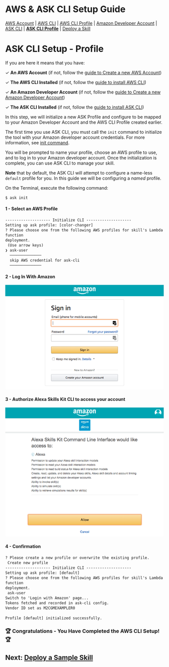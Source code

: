 # AWS & ASK CLI Setup Guide
[AWS Account](new-aws-account.md) | [AWS CLI](aws-cli-setup-intro.md) | [AWS CLI Profile](aws-cli-setup-profile.md) | [Amazon Developer Account](dev-portal-intro.md) | [ASK CLI](ask-cli-setup-intro.md) | **[ASK CLI Profile](ask-cli-setup-profile.md)** | [Deploy a Skill](deploy-sample-skill.md)



# ASK CLI Setup - Profile

If you are here it means that you have:

✓ **An AWS Account** (if not, follow the [guide to Create a new AWS Account](new-aws-account.md))

✓ **The AWS CLI Installed** (if not, follow the [guide to install AWS CLI](aws-cli-setup-install.md))

✓ **An Amazon Developer Account** (if not, follow the [guide to Create a new Amazon Developer Account](new-dev-portal-account.md))

✓ **The ASK CLI Installed** (if not, follow the [guide to install ASK CLI](ask-cli-setup-install.md))



In this step, we will initialize a new ASK Profile and configure to be mapped to your Amazon Developer Account and the AWS CLI Profile created earlier.



The first time you use ASK CLI, you must call the `init` command to initialize the tool with your Amazon developer account credentials. For more information, see [init command](https://developer.amazon.com/docs/smapi/ask-cli-command-reference.html#init-command).

You will be prompted to name your profile, choose an AWS profile to use, and to log in to your Amazon developer account. Once the initialization is complete, you can use ASK CLI to manage your skill.



**Note** that by default, the ASK CLI will attempt to configure a name-less `default` profile for you. In this guide we will be configuring a *named* profile.



On the Terminal, execute the following command:

```
$ ask init
```



#### 1 - Select an AWS Profile 

```
-------------------- Initialize CLI --------------------
Setting up ask profile: [color-changer]
? Please choose one from the following AWS profiles for skill's Lambda function
deployment.
 (Use arrow keys)
❯ ask-user
  ──────────────
  skip AWS credential for ask-cli
  ──────────────
```



#### 2 - Log In With Amazon

![](ask-cli-lwa-part1.png)

#### 3 - Authorize Alexa Skills Kit CLI to access your account

![](ask-cli-lwa-part2.png)

#### 4 - Confirmation

```
? Please create a new profile or overwrite the existing profile.
 Create new profile
-------------------- Initialize CLI --------------------
Setting up ask profile: [default]
? Please choose one from the following AWS profiles for skill's Lambda function
deployment.
 ask-user
Switch to 'Login with Amazon' page...
Tokens fetched and recorded in ask-cli config.
Vendor ID set as M2CGMEXAMPLER0

Profile [default] initialized successfully.
```



###    🏆 **Congratulations** - You Have Completed the AWS CLI Setup! 🏆

 

## Next:  [Deploy a Sample Skill](deploy-sample-skill.md)

